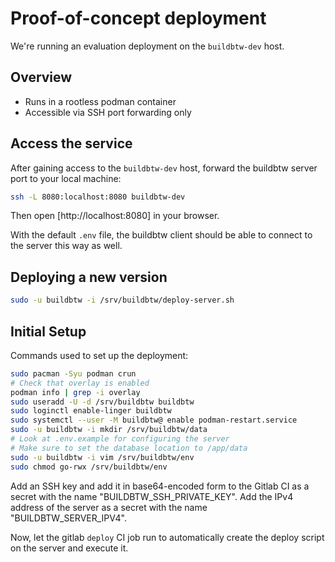 # Proof-of-concept deployment

We're running an evaluation deployment on the `buildbtw-dev` host.

## Overview

- Runs in a rootless podman container
- Accessible via SSH port forwarding only

## Access the service

After gaining access to the `buildbtw-dev` host, forward the buildbtw server port to your local machine:

```sh
ssh -L 8080:localhost:8080 buildbtw-dev
```

Then open [http://localhost:8080] in your browser.

With the default `.env` file, the buildbtw client should be able to connect to the server this way as well.

## Deploying a new version

```sh
sudo -u buildbtw -i /srv/buildbtw/deploy-server.sh
```

## Initial Setup

Commands used to set up the deployment:

```sh
sudo pacman -Syu podman crun
# Check that overlay is enabled
podman info | grep -i overlay
sudo useradd -U -d /srv/buildbtw buildbtw
sudo loginctl enable-linger buildbtw
sudo systemctl --user -M buildbtw@ enable podman-restart.service
sudo -u buildbtw -i mkdir /srv/buildbtw/data
# Look at .env.example for configuring the server
# Make sure to set the database location to /app/data
sudo -u buildbtw -i vim /srv/buildbtw/env
sudo chmod go-rwx /srv/buildbtw/env
```

Add an SSH key and add it in base64-encoded form to the Gitlab CI as a secret with the name "BUILDBTW_SSH_PRIVATE_KEY". Add the IPv4 address of the server as a secret with the name "BUILDBTW_SERVER_IPV4".

Now, let the gitlab `deploy` CI job run to automatically create the deploy script on the server and execute it.
